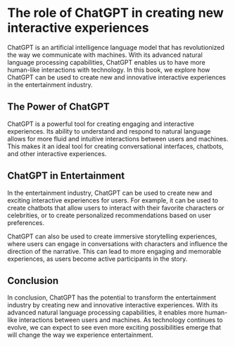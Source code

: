 The role of ChatGPT in creating new interactive experiences
=========================================================================

ChatGPT is an artificial intelligence language model that has revolutionized the way we communicate with machines. With its advanced natural language processing capabilities, ChatGPT enables us to have more human-like interactions with technology. In this book, we explore how ChatGPT can be used to create new and innovative interactive experiences in the entertainment industry.

The Power of ChatGPT
--------------------

ChatGPT is a powerful tool for creating engaging and interactive experiences. Its ability to understand and respond to natural language allows for more fluid and intuitive interactions between users and machines. This makes it an ideal tool for creating conversational interfaces, chatbots, and other interactive experiences.

ChatGPT in Entertainment
------------------------

In the entertainment industry, ChatGPT can be used to create new and exciting interactive experiences for users. For example, it can be used to create chatbots that allow users to interact with their favorite characters or celebrities, or to create personalized recommendations based on user preferences.

ChatGPT can also be used to create immersive storytelling experiences, where users can engage in conversations with characters and influence the direction of the narrative. This can lead to more engaging and memorable experiences, as users become active participants in the story.

Conclusion
----------

In conclusion, ChatGPT has the potential to transform the entertainment industry by creating new and innovative interactive experiences. With its advanced natural language processing capabilities, it enables more human-like interactions between users and machines. As technology continues to evolve, we can expect to see even more exciting possibilities emerge that will change the way we experience entertainment.
